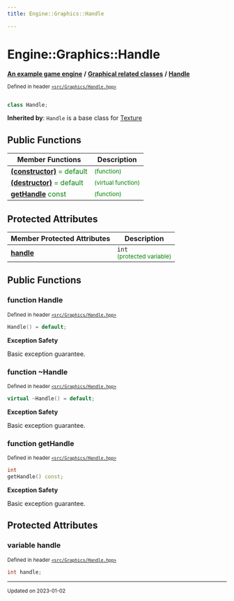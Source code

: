 ```yaml
---
title: Engine::Graphics::Handle

---
```


# Engine::Graphics::Handle

**[An example game engine](/libraries/group__Engine.md)** **/** **[Graphical related classes](/libraries/group__Graphics.md)** **/** 
**[Handle](/classes/classEngine_1_1Graphics_1_1Handle.md)**

<sup>Defined in header [`<src/Graphics/Handle.hpp>`](/files/Handle_8hpp.md#file-handle.hpp)</sup>



```cpp

class Handle;
```



**Inherited by**: `Handle` is a base class for
[Texture](/classes/classEngine_1_1Graphics_1_1Texture.md)

## Public Functions
| Member Functions | Description |
| -------------- | -------------- |
| **[(constructor)](/classes/classEngine_1_1Graphics_1_1Handle.md#function-handle)**  <span style="color:green">= default</span>|  <sup><span style="color:green">(function)</span></sup> |
| **[(destructor)](/classes/classEngine_1_1Graphics_1_1Handle.md#function-~handle)**  <span style="color:green">= default</span>|  <sup><span style="color:green">(virtual function)</span></sup> |
| **[getHandle](/classes/classEngine_1_1Graphics_1_1Handle.md#function-gethandle)** <span style="color:green">const</span>|  <sup><span style="color:green">(function)</span></sup> |


## Protected Attributes

| Member Protected Attributes| Description    |
| -------------- | -------------- |
| **[handle](/classes/classEngine_1_1Graphics_1_1Handle.md#variable-handle)** | `int`<br> <sup><span style="color:green">(protected variable)</span></sup> |

## Public Functions

### function Handle


<sup>Defined in header [`<src/Graphics/Handle.hpp>`](/files/Handle_8hpp.md#file-handle.hpp)</sup>

```cpp 
Handle() = default;
```



















**Exception Safety**

Basic exception guarantee.




### function ~Handle


<sup>Defined in header [`<src/Graphics/Handle.hpp>`](/files/Handle_8hpp.md#file-handle.hpp)</sup>

```cpp 
virtual ~Handle() = default;
```



















**Exception Safety**

Basic exception guarantee.




### function getHandle


<sup>Defined in header [`<src/Graphics/Handle.hpp>`](/files/Handle_8hpp.md#file-handle.hpp)</sup>

```cpp 
int
getHandle() const;
```



















**Exception Safety**

Basic exception guarantee.








## Protected Attributes

### variable handle

<sup>Defined in header [`<src/Graphics/Handle.hpp>`](/files/Handle_8hpp.md#file-handle.hpp)</sup>
```cpp
int handle;
```


-------------------------------

<sub>Updated on 2023-01-02</sub>